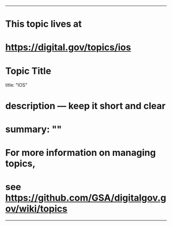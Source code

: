 
---
# This topic lives at
# https://digital.gov/topics/ios

# Topic Title
title: "IOS"

# description — keep it short and clear
# summary: ""


# For more information on managing topics,
# see https://github.com/GSA/digitalgov.gov/wiki/topics
---
